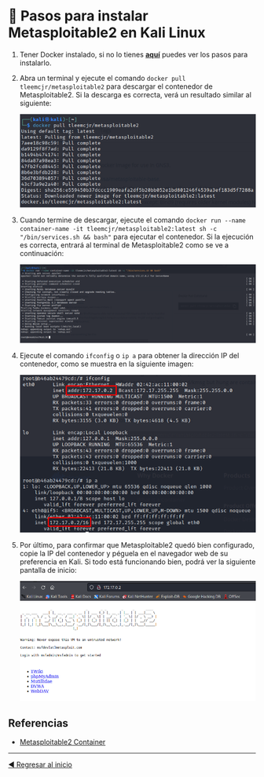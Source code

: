 # :vertical_traffic_light: Pasos para instalar Metasploitable2 en Kali Linux

1. Tener Docker instalado, si no lo tienes [**aquí**](./Docker.md) puedes ver los pasos para instalarlo.

2. Abra un terminal y ejecute el comando `docker pull tleemcjr/metasploitable2` para descargar el contenedor de Metasploitable2. Si la descarga es correcta, verá un resultado similar al siguiente:

    <div align="center">
    <img src="./img/metasploitable/MetasploitableDocker.png"/>
    </div>

3. Cuando termine de descargar, ejecute el comando `docker run --name container-name -it tleemcjr/metasploitable2:latest sh -c "/bin/services.sh && bash"` para ejecutar el contenedor. Si la ejecución es correcta, entrará al terminal de Metasploitable2 como se ve a continuación:

    <div align="center">
    <img src="./img/metasploitable/TerminalContenedor.png"/>
    </div>

4. Ejecute el comando `ifconfig` o `ip a` para obtener la dirección IP del contenedor, como se muestra en la siguiente imagen:

    <div align="center">
    <img src="./img/metasploitable/IpContenedor.png"/>
    </div>

5. Por último, para confirmar que Metasploitable2 quedó bien configurado, copie la IP del contenedor y péguela en el navegador web de su preferencia en Kali. Si todo está funcionando bien, podrá ver la siguiente pantalla de inicio:

    <div align="center">
    <img src="./img/metasploitable/IndexContenedor.png"/>
    </div>


## Referencias
- [Metasploitable2 Container](https://hub.docker.com/r/tleemcjr/metasploitable2)
___

[:arrow_backward: Regresar al inicio](../README.md)